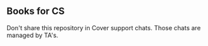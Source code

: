 ## Books for CS

Don't share this repository in Cover support chats.
Those chats are managed by TA's.
